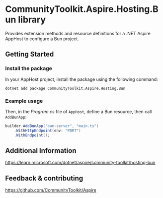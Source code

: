 # CommunityToolkit.Aspire.Hosting.Bun library

Provides extension methods and resource definitions for a .NET Aspire AppHost to configure a Bun project.

## Getting Started

### Install the package

In your AppHost project, install the package using the following command:

```dotnetcli
dotnet add package CommunityToolkit.Aspire.Hosting.Bun
```

### Example usage

Then, in the _Program.cs_ file of `AppHost`, define a Bun resource, then call `AddBunApp`:

```csharp
builder.AddBunApp("bun-server", "main.ts")
    .WithHttpEndpoint(env: "PORT")
    .WithEndpoint();
```

## Additional Information

https://learn.microsoft.com/dotnet/aspire/community-toolkit/hosting-bun

## Feedback & contributing

https://github.com/CommunityToolkit/Aspire
